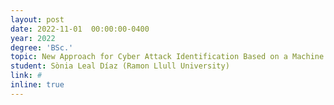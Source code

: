 ```yaml
---
layout: post
date: 2022-11-01  00:00:00-0400
year: 2022
degree: 'BSc.'
topic: New Approach for Cyber Attack Identification Based on a Machine Learning Anomaly Detection Model and a Security Dashboard
student: Sònia Leal Díaz (Ramon Llull University)
link: #
inline: true
---
```


